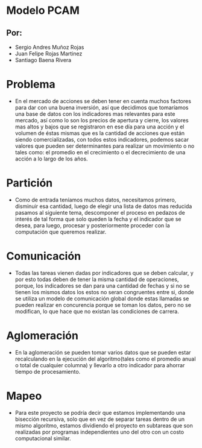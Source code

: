 # Modelo PCAM

## Por:

 * Sergio Andres Muñoz Rojas
 * Juan Felipe Rojas Martinez
 * Santiago Baena Rivera

# Problema

 * En el mercado de acciones se deben tener en cuenta muchos factores para dar con una
 buena inversión, así que decidimos que tomaríamos una base de datos con los indicadores
 mas relevantes para este mercado, así como lo son los precios de apertura y cierre,
 los valores mas altos y bajos que se registraron en ese día para una acción y el volumen
  de éstas mismas que es la cantidad de acciones que están siendo comercializadas, con todos
  estos indicadores, podemos sacar valores que pueden ser determinantes para realizar un
  movimiento o no tales como: el promedio en el crecimiento o el decrecimiento de una acción
  a lo largo de los años.


# Partición

 * Como de entrada teníamos muchos datos, necesitamos primero, disminuir esa cantidad,
 luego de elegir una lista de datos mas reducida pasamos al siguiente tema, descomponer
 el proceso en pedazos de interés de tal forma que solo queden la fecha y el indicador
 que se desea, para luego, procesar y posteriormente proceder con la computación que queremos realizar.

# Comunicación

* Todas las tareas vienen dadas por indicadores que se deben calcular, y por esto todas deben de tener la misma cantidad de operaciones, porque, los indicadores se dan para una cantidad de fechas y si no se tienen los mismos datos los estos no seran congruentes entre si, donde se utiliza un modelo de comunicación global donde estas llamadas se pueden realizar en concurencia porque se toman los datos, pero no se modifican, lo que hace que no existan las condiciones de carrera.

# Aglomeración

* En la aglomeración se pueden tomar varios datos que se pueden estar recalculando en la ejecución del algoritmo(tales como el promedio anual o total de cualquier columna) y llevarlo a otro indicador para ahorrar tiempo de procesamiento.

# Mapeo

* Para este proyecto se podría decir que estamos implementando una bisección recursiva, solo que en vez de separar tareas dentro de un mismo algoritmo, estamos dividiendo el proyecto en subtareas que son realizadas por programas independientes uno del otro con un costo computacional similar.
